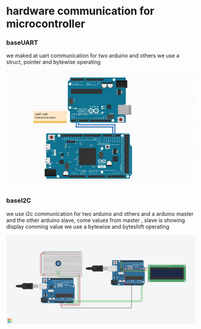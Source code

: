 # hardware communication for microcontroller


### baseUART

we maked at uart communication for two arduino and others
we use a struct, pointer and bytewise operating

![uartIMAGE](./baseUART/baseUART.jpeg)

### baseI2C 

we use i2c communication for two arduino and others
and a arduino master and the other arduino slave, come values from master , slave is showing display comming value 
we use a bytewise and byteshift operating

![i2cIMAGE](./baseI2C/baseI2C.png)
